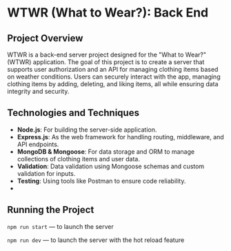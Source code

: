 # WTWR (What to Wear?): Back End

## Project Overview

WTWR is a back-end server project designed for the "What to Wear?" (WTWR) application. The goal of this project is to create a server that supports user authorization and an API for managing clothing items based on weather conditions. Users can securely interact with the app, managing clothing items by adding, deleting, and liking items, all while ensuring data integrity and security.

## Technologies and Techniques

- **Node.js**: For building the server-side application.
- **Express.js**: As the web framework for handling routing, middleware, and API endpoints.
- **MongoDB & Mongoose**: For data storage and ORM to manage collections of clothing items and user data.
- **Validation**: Data validation using Mongoose schemas and custom validation for inputs.
- **Testing**: Using tools like Postman to ensure code reliability.
- 

## Running the Project
`npm run start` — to launch the server 

`npm run dev` — to launch the server with the hot reload feature

